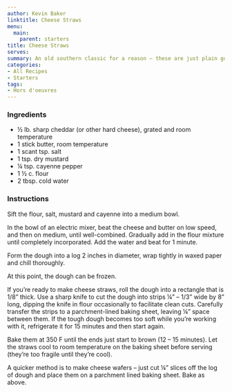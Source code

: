```yaml
---
author: Kevin Baker
linktitle: Cheese Straws
menu:
  main:
    parent: starters
title: Cheese Straws
serves: 
summary: An old southern classic for a reason – these are just plain good. The dough freezes beautifully when wrapped tightly in plastic wrap.  
categories:
- All Recipes
- Starters
tags:  
- Hors d'oeuvres
---
```

### Ingredients

<div class="ingredient-list">

* ½ lb. sharp cheddar (or other hard cheese), grated and  room temperature  
* 1 stick butter, room temperature   
* 1 scant tsp. salt  
* 1 tsp. dry mustard  
* ¼ tsp. cayenne pepper  
* 1 ½ c. flour  
* 2 tbsp. cold water   

</div>

### Instructions

Sift the flour, salt, mustard and cayenne into a medium bowl.

In the bowl of an electric mixer, beat the cheese and butter on low speed, and then on medium, until well-combined. Gradually add in the flour mixture until completely incorporated. Add the water and beat for 1 minute.

Form the dough into a log 2 inches in diameter, wrap tightly in waxed paper and chill thoroughly.

At this point, the dough can be frozen.  

If you’re ready to make cheese straws, roll the dough into a rectangle that is 1/8” thick. Use a sharp knife to cut the dough into strips ¼” – 1/3” wide by 8” long, dipping the knife in flour occasionally to facilitate clean cuts.  Carefully transfer the strips to a parchment-lined baking sheet, leaving ¼” space between them.  If the tough dough becomes too soft while you’re working with it, refrigerate it for 15 minutes and then start again.

Bake them at 350 F until the ends just start to brown (12 – 15 minutes). Let the straws cool to room temperature on the baking sheet before serving (they’re too fragile until they’re cool).

A quicker method is to make cheese wafers – just cut ¼” slices off the log of dough and place them on a parchment lined baking sheet. Bake as above.